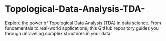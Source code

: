 # Topological-Data-Analysis-TDA-
Explore the power of Topological Data Analysis (TDA) in data science. From fundamentals to real-world applications, this GitHub repository guides you through unraveling complex structures in your data.
